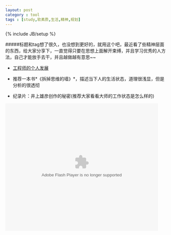 ```yaml
---
layout: post
category : tool
tags : [study,软素质,生活,精神,规划] 
---
```

{% include JB/setup %}

#####标题和tag想了很久，也没想到更好的，就用这个吧，最近看了些精神层面的东西，给大家分享下，一直觉得只要在思想上面解开束缚，并且学习优秀的人方法，自己才能放手去干，并且越做越有意思~~

* [工程师的个人发展](https://speakerdeck.com/baidufe/gong-cheng-shi-de-ge-ren-fa-zhan-gui-hua)

* 推荐一本书*《拆掉思维的墙》*，描述当下人的生活状态，道理很浅显，但是分析的很透彻

* 纪录片：井上雄彦创作的秘密(推荐大家看看大师的工作状态是怎么样的)

<embed src="http://player.youku.com/player.php/sid/XMjg2MDgyNTc2/v.swf" allowFullScreen="true" quality="high" width="480" height="400" align="middle" allowScriptAccess="always" type="application/x-shockwave-flash"></embed>

